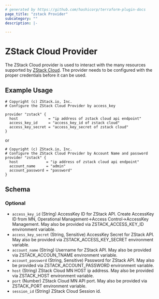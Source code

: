 ```yaml
---
# generated by https://github.com/hashicorp/terraform-plugin-docs
page_title: "zstack Provider"
subcategory: ""
description: |-
  
---
```


# ZStack Cloud Provider

The ZStack Cloud provider is used to interact with the many resources supported by [ZStack Cloud](http://www.zstack.io). The provider needs to be configured with the proper credentials before it can be used.

## Example Usage

```
# Copyright (c) ZStack.io, Inc.
# Configure the ZStack Cloud Provider by access_key

provider "zstack" {
  host              = "ip address of zstack cloud api endpoint"
  access_key_id     = "access_key_id of zstack cloud"
  access_key_secret = "access_key_secret of zstack cloud"
}

```

or 

```
# Copyright (c) ZStack.io, Inc.
# Configure the ZStack Cloud Provider by Account Name and password
provider "zstack" {
  host             = "ip address of zstack cloud api endpoint"
  account_name     = "admin"
  account_password = "password"
}
```

<!-- schema generated by tfplugindocs -->
## Schema

### Optional

- `access_key_id` (String) AccessKey ID for ZStack API. Create AccessKey ID from MN,  Operational Management->Access Control->AccessKey Management. May also be provided via ZSTACK_ACCESS_KEY_ID environment variable.
- `access_key_secret` (String, Sensitive) AccessKey Secret for ZStack API. May also be provided via ZSTACK_ACCESS_KEY_SECRET environment variable.
- `account_name` (String) Username for ZStack API. May also be provided via ZSTACK_ACCOUN_TNAME environment variable.
- `account_password` (String, Sensitive) Password for ZStack API. May also be provided via ZSTACK_ACCOUNT_PASSWORD environment variable.
- `host` (String) ZStack Cloud MN HOST ip address. May also be provided via ZSTACK_HOST environment variable.
- `port` (Number) ZStack Cloud MN API port. May also be provided via ZSTACK_PORT environment variable.
- `session_id` (String) ZStack Cloud Session id.
